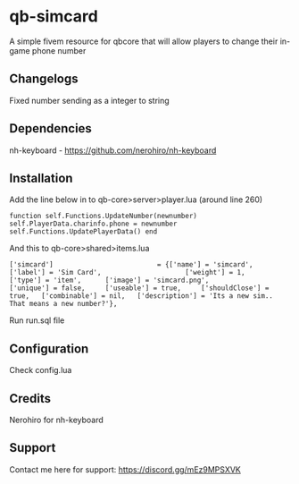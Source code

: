 # qb-simcard
A simple fivem resource for qbcore that will allow players to change their in-game phone number
## Changelogs

Fixed number sending as a integer to string

## Dependencies

nh-keyboard - https://github.com/nerohiro/nh-keyboard

## Installation

Add the line below in to qb-core>server>player.lua (around line 260)

`
function self.Functions.UpdateNumber(newnumber)
  self.PlayerData.charinfo.phone = newnumber
  self.Functions.UpdatePlayerData()
end
`

And this to qb-core>shared>items.lua

`
['simcard'] 				 		 = {['name'] = 'simcard', 			    		['label'] = 'Sim Card', 					['weight'] = 1, 	['type'] = 'item', 		['image'] = 'simcard.png', 				['unique'] = false, 	['useable'] = true, 	['shouldClose'] = true,   ['combinable'] = nil,   ['description'] = 'Its a new sim.. That means a new number?'},
`

Run run.sql file

## Configuration

Check config.lua

## Credits

Nerohiro for nh-keyboard

## Support

Contact me here for support: https://discord.gg/mEz9MPSXVK
